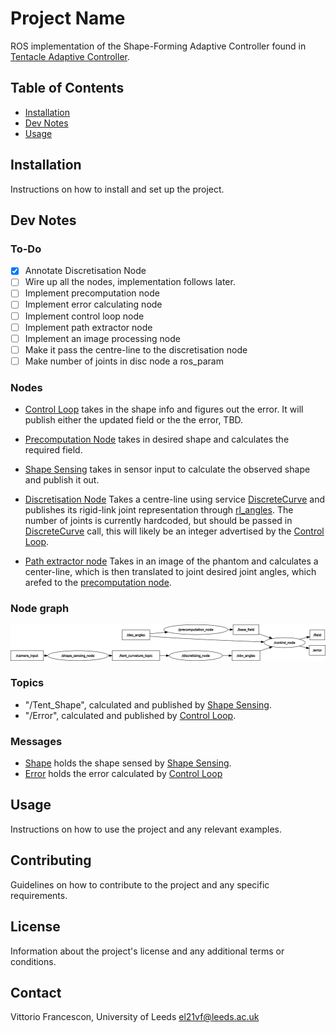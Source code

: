 # Project Name

ROS implementation of the Shape-Forming Adaptive Controller found in [Tentacle Adaptive Controller](https://github.com/VFrancescon/TentacleAdaptiveController).

## Table of Contents

- [Installation](#installation)
- [Dev Notes](#dev-notes)
- [Usage](#usage)

## Installation

Instructions on how to install and set up the project.

## Dev Notes

### To-Do

- [x] Annotate Discretisation Node
- [ ] Wire up all the nodes, implementation follows later.
- [ ] Implement precomputation node
- [ ] Implement error calculating node
- [ ] Implement control loop node
- [ ] Implement path extractor node
- [ ] Implement an image processing node
- [ ] Make it pass the centre-line to the discretisation node
- [ ] Make number of joints in disc node a ros_param

### Nodes

- [Control Loop](src/control_loop.cpp) takes in the shape info and figures out the error. It will publish either the updated field or the the error, TBD.

- [Precomputation Node](src/precomputation_node.cpp) takes in desired shape and calculates the required field.

- [Shape Sensing](src/shape_sensing.cpp) takes in sensor input to calculate the observed shape and publish it out.

- [Discretisation Node](scripts/discretising_node.py) Takes a centre-line using service [DiscreteCurve](srv/DiscretiseCurve.srv) and publishes its rigid-link joint representation through [rl_angles](msg/rl_angles.msg). The number of joints is currently hardcoded, but should be passed in [DiscreteCurve](srv/DiscretiseCurve.srv) call, this will likely be an integer advertised by the [Control Loop](src/control_loop.cpp).

- [Path extractor node](src/path_extractor.cpp) Takes in an image of the phantom and calculates a center-line, which is then translated to joint desired joint angles, which arefed to the [precomputation node](src/precomputation_node.cpp).

### Node graph

![Node Graph](img/dev_node_graph.png)

### Topics

- "/Tent_Shape", calculated and published by [Shape Sensing](src/shape_sensing.cpp).
- "/Error", calculated and published by [Control Loop](src/control_loop.cpp).

### Messages

- [Shape](msg/rl_shape.msg) holds the shape sensed by [Shape Sensing](src/shape_sensing.cpp).
- [Error](msg/error.msg) holds the error calculated by [Control Loop](src/control_loop.cpp)

## Usage

Instructions on how to use the project and any relevant examples.

## Contributing

Guidelines on how to contribute to the project and any specific requirements.

## License

Information about the project's license and any additional terms or conditions.

## Contact

Vittorio Francescon, University of Leeds [el21vf@leeds.ac.uk](mailto:el21vf@leeds.ac.uk)
